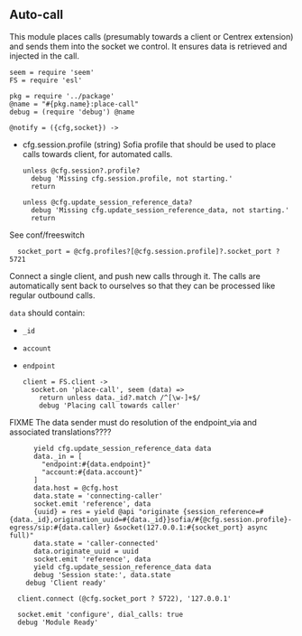 Auto-call
---------

This module places calls (presumably towards a client or Centrex extension) and sends them into the socket we control.
It ensures data is retrieved and injected in the call.

    seem = require 'seem'
    FS = require 'esl'

    pkg = require '../package'
    @name = "#{pkg.name}:place-call"
    debug = (require 'debug') @name

    @notify = ({cfg,socket}) ->

* cfg.session.profile (string) Sofia profile that should be used to place calls towards client, for automated calls.

      unless @cfg.session?.profile?
        debug 'Missing cfg.session.profile, not starting.'
        return

      unless @cfg.update_session_reference_data?
        debug 'Missing cfg.update_session_reference_data, not starting.'
        return

See conf/freeswitch

      socket_port = @cfg.profiles?[@cfg.session.profile]?.socket_port ? 5721

Connect a single client, and push new calls through it. The calls are automatically sent back to ourselves so that they can be processed like regular outbound calls.

`data` should contain:
- `_id`
- `account`
- `endpoint`

      client = FS.client ->
        socket.on 'place-call', seem (data) =>
          return unless data._id?.match /^[\w-]+$/
          debug 'Placing call towards caller'

FIXME The data sender must do resolution of the endpoint_via and associated translations????

          yield cfg.update_session_reference_data data
          data._in = [
            "endpoint:#{data.endpoint}"
            "account:#{data.account}"
          ]
          data.host = @cfg.host
          data.state = 'connecting-caller'
          socket.emit 'reference', data
          {uuid} = res = yield @api "originate {session_reference=#{data._id},origination_uuid=#{data._id}}sofia/#{@cfg.session.profile}-egress/sip:#{data.caller} &socket(127.0.0.1:#{socket_port} async full)"
          data.state = 'caller-connected'
          data.originate_uuid = uuid
          socket.emit 'reference', data
          yield cfg.update_session_reference_data data
          debug 'Session state:', data.state
        debug 'Client ready'

      client.connect (@cfg.socket_port ? 5722), '127.0.0.1'

      socket.emit 'configure', dial_calls: true
      debug 'Module Ready'
